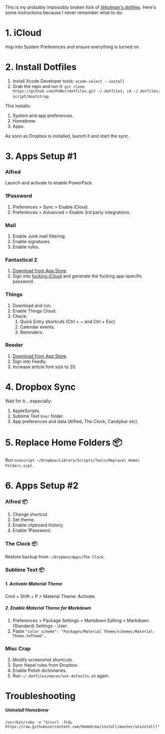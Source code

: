 This is my probably impossibly broken fork of [@holman's dotfiles](https://github.com/holman/dotfiles). Here's some instructions because I never remember what to do:

# 1. iCloud

Hop into System Preferences and ensure everything is turned on.

# 2. Install Dotfiles

1. Install Xcode Developer tools: `xcode-select --install`
1. Grab the repo and run it: `git clone https://github.com/Pe8er/dotfiles.git ~/.dotfiles; cd ~/.dotfiles; script/bootstrap`.

This installs:

1. System and app preferences.
1. Homebrew.
1. Apps.

As soon as Dropbox is installed, launch it and start the sync.

# 3. Apps Setup #1

### Alfred

Launch and activate to enable PowerPack.

### 1Password

1. Preferences > Sync > Enable iCloud.
2. Preferences > Advanced > Enable 3rd party integrations.

### Mail

1. Enable Junk mail filtering.
2. Enable signatures.
3. Enable rules.

### Fantastical 2

1. [Download from App Store](https://itunes.apple.com/us/app/fantastical-2-calendar-and-reminders/id975937182?mt=12).
2. Sign into [fucking iCloud](https://appleid.apple.com/) and generate the fucking app-specific password.

### Things

1. Download and run.
2. Enable Things Cloud.
3. Check:
    1. Quick Entry shortcuts (Ctrl + ~ and Ctrl + Esc)
    2. Calendar events.
    3. Reminders.

### Reeder

1. [Download from App Store](https://itunes.apple.com/us/app/reeder-3/id880001334?mt=12).
2. Sign into Feedly.
3. Increase article font size to 20.

# 4. Dropbox Sync

Wait for it… especially:

1. AppleScripts.
2. Sublime Text `User` folder.
3. App preferences and data (Alfred, The Clock, Candybar etc).

# 5. Replace Home Folders 📦

Run `osascript ~/Dropbox/Library/Scripts/Tools/Replace\ Home\ Folders.scpt`.

# 6. Apps Setup #2
 
### Alfred 📦

1. Change shortcut.
2. Set theme.
3. Enable clipboard history.
4. Enable 1Password.
 
### The Clock 📦

Restore backup from `~/Dropbox/Apps/The Clock`.

### Sublime Text 📦

##### 1. Activate Material Theme

Cmd + Shift + P > Material Theme: Activate.

##### 2. Enable Material Theme for Markdown
    
1. Preferences > Package Settings > Markdown Editing > Markdown (Standard) Settings - User.
2. Paste `"color_scheme": "Packages/Material Theme/schemes/Material-Theme.tmTheme",`

### Misc Crap

2. Modify screenshot shortcuts.
3. Sync Hazel rules from Dropbox.
4. Enable Polish dictionaries.
4. Run `~/.dotfiles/macos/set-defaults.sh` again.

# Troubleshooting

##### Uninstall Homebrew

`/usr/bin/ruby -e "$(curl -fsSL https://raw.githubusercontent.com/Homebrew/install/master/uninstall)"`